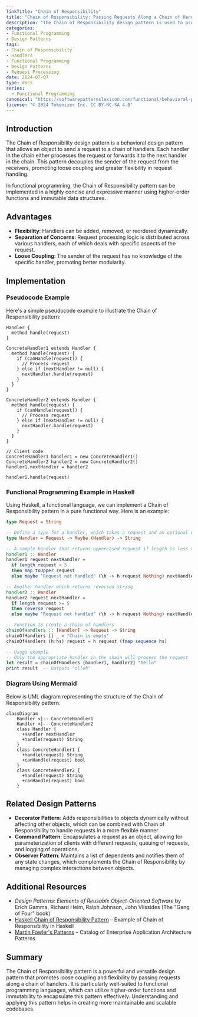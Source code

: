 ```yaml
---
linkTitle: "Chain of Responsibility"
title: "Chain of Responsibility: Passing Requests Along a Chain of Handlers"
description: "The Chain of Responsibility design pattern is used to process varied requests, each of which may be handled by a different handler, thereby creating a chain of handlers."
categories:
- Functional Programming
- Design Patterns
tags:
- Chain of Responsibility
- Handlers
- Functional Programming
- Design Patterns
- Request Processing
date: 2024-07-07
type: docs
series:
  - Functional Programming
canonical: "https://softwarepatternslexicon.com/functional/behavioral-patterns/interactions/chain-of-responsibility"
license: "© 2024 Tokenizer Inc. CC BY-NC-SA 4.0"
---
```


## Introduction

The Chain of Responsibility design pattern is a behavioral design pattern that allows an object to send a request to a chain of handlers. Each handler in the chain either processes the request or forwards it to the next handler in the chain. This pattern decouples the sender of the request from the receivers, promoting loose coupling and greater flexibility in request handling.

In functional programming, the Chain of Responsibility pattern can be implemented in a highly concise and expressive manner using higher-order functions and immutable data structures.

## Advantages

- **Flexibility**: Handlers can be added, removed, or reordered dynamically.
- **Separation of Concerns**: Request processing logic is distributed across various handlers, each of which deals with specific aspects of the request.
- **Loose Coupling**: The sender of the request has no knowledge of the specific handler, promoting better modularity.

## Implementation

### Pseudocode Example

Here's a simple pseudocode example to illustrate the Chain of Responsibility pattern:

```plaintext
Handler {
  method handle(request)
}

ConcreteHandler1 extends Handler {
  method handle(request) {
    if (canHandle(request)) {
      // Process request
    } else if (nextHandler != null) {
      nextHandler.handle(request)
    }
  }
}

ConcreteHandler2 extends Handler {
  method handle(request) {
    if (canHandle(request)) {
      // Process request
    } else if (nextHandler != null) {
      nextHandler.handle(request)
    }
  }
}

// Client code
ConcreteHandler1 handler1 = new ConcreteHandler1()
ConcreteHandler2 handler2 = new ConcreteHandler2()
handler1.nextHandler = handler2

handler1.handle(request)
```

### Functional Programming Example in Haskell

Using Haskell, a functional language, we can implement a Chain of Responsibility pattern in a pure functional way. Here is an example:

```haskell
type Request = String

-- Define a type for a handler, which takes a request and an optional next handler
type Handler = Request -> Maybe (Handler) -> String

-- A sample handler that returns uppercased request if length is less than 5
handler1 :: Handler
handler1 request nextHandler = 
  if length request < 5
  then map toUpper request
  else maybe "Request not handled" (\h -> h request Nothing) nextHandler

-- Another handler which returns reversed string
handler2 :: Handler
handler2 request nextHandler = 
  if length request >= 5
  then reverse request
  else maybe "Request not handled" (\h -> h request Nothing) nextHandler

-- Function to create a chain of handlers
chainOfHandlers :: [Handler] -> Request -> String
chainOfHandlers [] _ = "Chain is empty"
chainOfHandlers (h:hs) request = h request (fmap sequence hs)

-- Usage example
-- Only the appropriate handler in the chain will process the request
let result = chainOfHandlers [handler1, handler2] "hello"
print result  -- Outputs "olleh"
```

### Diagram Using Mermaid

Below is UML diagram representing the structure of the Chain of Responsibility pattern.

```mermaid
classDiagram
    Handler <|-- ConcreteHandler1
    Handler <|-- ConcreteHandler2
    class Handler {
      +Handler nextHandler
      +handle(request) String
    }
    class ConcreteHandler1 {
      +handle(request) String
      +canHandle(request) bool
    }
    class ConcreteHandler2 {
      +handle(request) String
      +canHandle(request) bool
    }
```

## Related Design Patterns

- **Decorator Pattern**: Adds responsibilities to objects dynamically without affecting other objects, which can be combined with Chain of Responsibility to handle requests in a more flexible manner.
- **Command Pattern**: Encapsulates a request as an object, allowing for parameterization of clients with different requests, queuing of requests, and logging of operations.
- **Observer Pattern**: Maintains a list of dependents and notifies them of any state changes, which complements the Chain of Responsibility by managing complex interactions between objects.

## Additional Resources

- *Design Patterns: Elements of Reusable Object-Oriented Software* by Erich Gamma, Richard Helm, Ralph Johnson, John Vlissides (The "Gang of Four" book)
- [Haskell Chain of Responsibility Pattern](https://wiki.haskell.org/Chain_of_responsibility) – Example of Chain of Responsibility in Haskell
- [Martin Fowler's Patterns](https://martinfowler.com/eaaCatalog/) – Catalog of Enterprise Application Architecture Patterns

## Summary

The Chain of Responsibility pattern is a powerful and versatile design pattern that promotes loose coupling and flexibility by passing requests along a chain of handlers. It is particularly well-suited to functional programming languages, which can utilize higher-order functions and immutability to encapsulate this pattern effectively. Understanding and applying this pattern helps in creating more maintainable and scalable codebases.
